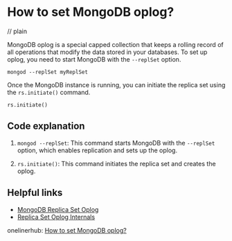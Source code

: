 # How to set MongoDB oplog?
// plain

MongoDB oplog is a special capped collection that keeps a rolling record of all operations that modify the data stored in your databases. To set up oplog, you need to start MongoDB with the `--replSet` option.

```
mongod --replSet myReplSet
```

Once the MongoDB instance is running, you can initiate the replica set using the `rs.initiate()` command.

```
rs.initiate()
```

## Code explanation


1. `mongod --replSet`: This command starts MongoDB with the `--replSet` option, which enables replication and sets up the oplog.

2. `rs.initiate()`: This command initiates the replica set and creates the oplog.

## Helpful links

- [MongoDB Replica Set Oplog](https://docs.mongodb.com/manual/core/replica-set-oplog/)
- [Replica Set Oplog Internals](https://docs.mongodb.com/manual/core/replica-set-oplog-internals/)

onelinerhub: [How to set MongoDB oplog?](https://onelinerhub.com/mongodb/how-to-set-mongodb-oplog)